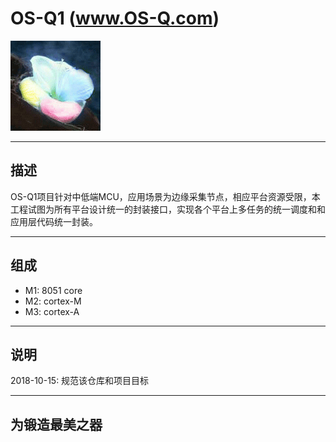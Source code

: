 
# OS-Q1 (www.OS-Q.com)

[![sites](qitas/qitas.png)](http://www.os-q.com)

---

## 描述

OS-Q1项目针对中低端MCU，应用场景为边缘采集节点，相应平台资源受限，本工程试图为所有平台设计统一的封装接口，实现各个平台上多任务的统一调度和和应用层代码统一封装。

---

## 组成

- M1: 8051 core
- M2: cortex-M 
- M3: cortex-A

---

## 说明

2018-10-15: 规范该仓库和项目目标

---

## 为锻造最美之器


